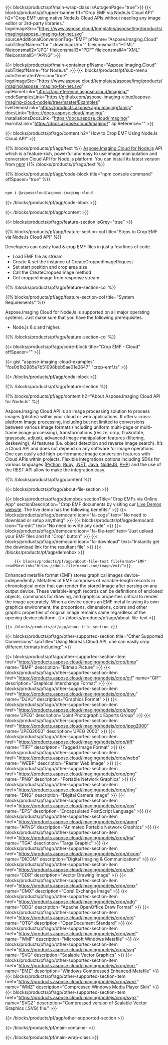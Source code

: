 ﻿---
title:  
weight: 1
url: /NodeJs/crop/emf/
description: Sample code for EMF  NodeJs Cloud API crop. Use API example code for batch EMF files  crop within any NodeJs based application. 
---

{{< blocks/products/pf/main-wrap-class isAutogenPage="true">}}
{{< blocks/products/pf/upper-banner h1="Crop EMF via NodeJs Cloud API" h2="Crop EMF using native NodeJs Cloud APIs without needing any image editor or 3rd-party libraries." logoImageSrc="https://www.aspose.cloud/templates/aspose/img/products/imaging/aspose_imaging-for-net.svg" sourceAdditionalConversionTag="EMF" pfName="Aspose.Imaging.Cloud" subTitlepfName="for " downloadUrl="" fileiconsmall1="HTML" fileiconsmall2="JPG" fileiconsmall3="PDF" fileiconsmall4="XML" fileiconsmall5="APNG" >}}


{{< blocks/products/pf/main-container pfName="Aspose.Imaging.Cloud" subTitlepfName="for NodeJs" >}}
{{< blocks/products/pf/sub-menu autoGeneratedVersion="true" logoImageSrc="https://www.aspose.cloud/templates/aspose/img/products/imaging/aspose_imaging-for-net.svg" apiHomeLink="https://apireference.aspose.cloud/imaging/" codeSamplesLink="https://github.com/aspose-imaging-cloud/aspose-imaging-cloud-nodejs/tree/master/Examples" liveDemosLink="https://products.aspose.app/imaging/family" docsLink="https://docs.aspose.cloud/imaging/" installationsDocsLink="https://docs.aspose.cloud/imaging/" learnAsLink="https://docs.aspose.cloud/imaging/" apiReference="" >}}

{{< blocks/products/pf/agp/content h2="How to Crop EMF Using NodeJs Cloud API" >}}

{{% blocks/products/pf/agp/text %}}
[Aspose.Imaging.Cloud for Node.js](https://products.aspose.cloud/imaging/nodejs) 
API which is a feature-rich, powerful and easy to use image manipulation and conversion Cloud API for Node.js platform. You can install its latest version from
[npm](https://www.npmjs.com/package/@asposecloud/aspose-imaging-cloud)
{{% /blocks/products/pf/agp/text %}}

{{% blocks/products/pf/agp/code-block title="npm console command" offSpacer="true" %}}
```cs

npm i @asposecloud/aspose-imaging-cloud

```
{{< /blocks/products/pf/agp/code-block >}}

{{< /blocks/products/pf/agp/content >}}

{{< blocks/products/pf/agp/feature-section isGrey="true" >}}

{{% blocks/products/pf/agp/feature-section-col title="Steps to Crop EMF via NodeJs Cloud API" %}}

Developers can easily load & crop EMF files in just a few lines of code.

+ Load EMF file as stream
+ Create & set the instance of CreateCroppedImageRequest 
+ Set start position and crop area size 
+ Call the CreateCroppedImage method
+ Get cropped image from response stream

{{% /blocks/products/pf/agp/feature-section-col %}}

{{% blocks/products/pf/agp/feature-section-col title="System Requirements" %}}

Aspose.Imaging Cloud for NodeJs is supported on all major operating systems. Just make sure that you have the following prerequisites.
- Node.js 6.x and higher.

{{% /blocks/products/pf/agp/feature-section-col %}}

{{< blocks/products/pf/agp/code-block title="Crop EMF - Cloud" offSpacer="" >}}

{{< gist "aspose-imaging-cloud-examples" "fce0d1b2985e7b51098bbb5ae01e2647" "crop-emf.ts" >}}

{{< /blocks/products/pf/agp/code-block >}}

{{% /blocks/products/pf/agp/feature-section %}}

   {{% blocks/products/pf/agp/content h2="About Aspose.Imaging Cloud API for NodeJs" %}}

Aspose.Imaging Cloud API is an image processing solution to process images (photos) within your cloud or web applications. 
It offers: cross-platform Image processing, including but not limited to conversions between various image formats (including uniform multi-page or multi-frame image processing), transformations (resize, crop, flip&rotate, grayscale, adjust), advanced image manipulation features (filtering, deskewing), AI features (i.e. object detection and reverse image search). 
It’s a Cloud API and does not depend on any software for image operations. One can easily add high-performance image conversion features with Cloud APIs within projects.
Flexible integrations options including SDKs for various languages ([Python](https://products.aspose.cloud/imaging/python/crop/emf), [Ruby](https://products.aspose.cloud/imaging/ruby/crop/emf), [.NET](https://products.aspose.cloud/imaging/net/crop/emf), [Java](https://products.aspose.cloud/imaging/java/crop/emf), [NodeJS](https://products.aspose.cloud/imaging/nodejs/crop/emf), [PHP](https://products.aspose.cloud/imaging/php/crop/emf)) and the use of the REST API allow to make the integration easy.

   {{% /blocks/products/pf/agp/content %}}

 {{< blocks/products/pf/agp/about-file-section >}}   

<!-- aboutfile Starts -->
   {{< blocks/products/pf/agp/demobox sectionTitle="Crop EMFs via Online App" sectionDescription="Crop EMF documents by visiting our [Live Demos website](https://products.aspose.app/imaging/image-crop). The live demo has the following benefits:" >}}
            {{< blocks/products/pf/agp/democard icon="fa-cogs" text="No need to download or setup anything" >}}
            {{< blocks/products/pf/agp/democard icon="fa-edit" text="No need to write any code" >}}
            {{< blocks/products/pf/agp/democard icon="fa-file-text" text="Just upload your EMF files and hit \"Crop\" button" >}}
            {{< blocks/products/pf/agp/democard icon="fa-download" text="Instantly get the download link for the resultant file" >}} 
   {{< /blocks/products/pf/agp/demobox >}}
       
        {{< blocks/products/pf/agp/about-file-text fileFormat="EMF" readMoreLink="https://docs.fileformat.com/image/emf/">}}
Enhanced metafile format (EMF) stores graphical images device-independently. Metafiles of EMF comprises of variable-length records in chronological order that can render the stored image after parsing on any output device. These variable-length records can be definitions of enclosed objects, commands for drawing, and graphics properties critical to render the image accurately. When a device opens an EMF metafile using its own graphics environment, the proportions, dimensions, colors and other graphic properties of original image remains same regardless of the opening device platform.
        {{< /blocks/products/pf/agp/about-file-text >}}  

    {{< /blocks/products/pf/agp/about-file-section >}}

<!-- aboutfile Ends -->

{{< blocks/products/pf/agp/other-supported-section title="Other Supported Conversions" subTitle="Using NodeJs Cloud API, one can easily crop different formats including:" >}}

{{< blocks/products/pf/agp/other-supported-section-item href="https://products.aspose.cloud/imaging/nodejs/crop/bmp" name="BMP" description="Bitmap Picture" >}}
{{< blocks/products/pf/agp/other-supported-section-item href="https://products.aspose.cloud/imaging/nodejs/crop/gif" name="GIF" description="Graphical Interchange Format" >}}
{{< blocks/products/pf/agp/other-supported-section-item href="https://products.aspose.cloud/imaging/nodejs/crop/djvu" name="DJVU" description="Graphics Format" >}}
{{< blocks/products/pf/agp/other-supported-section-item href="https://products.aspose.cloud/imaging/nodejs/crop/jpeg" name="JPEG" description="Joint Photographic Experts Group" >}}
{{< blocks/products/pf/agp/other-supported-section-item href="https://products.aspose.cloud/imaging/nodejs/crop/jpeg2000" name="JPEG2000" description="JPEG 2000" >}}
{{< blocks/products/pf/agp/other-supported-section-item href="https://products.aspose.cloud/imaging/nodejs/crop/tiff" name="TIFF" description="Tagged Image Format" >}}
{{< blocks/products/pf/agp/other-supported-section-item href="https://products.aspose.cloud/imaging/nodejs/crop/webp" name="WEBP" description="Raster Web Image" >}}
{{< blocks/products/pf/agp/other-supported-section-item href="https://products.aspose.cloud/imaging/nodejs/crop/png" name="PNG" description="Portable Network Graphics" >}}
{{< blocks/products/pf/agp/other-supported-section-item href="https://products.aspose.cloud/imaging/nodejs/crop/dng" name="DNG" description="Digital Camera Image" >}}
{{< blocks/products/pf/agp/other-supported-section-item href="https://products.aspose.cloud/imaging/nodejs/crop/eps" name="EPS" description="Encapsulated PostScript Language" >}}
{{< blocks/products/pf/agp/other-supported-section-item href="https://products.aspose.cloud/imaging/nodejs/crop/apng" name="APNG" description="Animated Portable Network Graphics" >}}
{{< blocks/products/pf/agp/other-supported-section-item href="https://products.aspose.cloud/imaging/nodejs/crop/tga" name="TGA" description="Targa Graphic" >}}
{{< blocks/products/pf/agp/other-supported-section-item href="https://products.aspose.cloud/imaging/nodejs/crop/dicom" name="DICOM" description="Digital Imaging & Communications" >}}
{{< blocks/products/pf/agp/other-supported-section-item href="https://products.aspose.cloud/imaging/nodejs/crop/cdr" name="CDR" description="Vector Drawing Image" >}}
{{< blocks/products/pf/agp/other-supported-section-item href="https://products.aspose.cloud/imaging/nodejs/crop/cmx" name="CMX" description="Corel Exchange Image" >}}
{{< blocks/products/pf/agp/other-supported-section-item href="https://products.aspose.cloud/imaging/nodejs/crop/odg" name="ODG" description="Apache OpenOffice Draw Format" >}}
{{< blocks/products/pf/agp/other-supported-section-item href="https://products.aspose.cloud/imaging/nodejs/crop/otg" name="OTG" description="OpenDocument Standard" >}}
{{< blocks/products/pf/agp/other-supported-section-item href="https://products.aspose.cloud/imaging/nodejs/crop/wmf" name="WMF" description="Microsoft Windows Metafile" >}}
{{< blocks/products/pf/agp/other-supported-section-item href="https://products.aspose.cloud/imaging/nodejs/crop/svg" name="SVG" description="Scalable Vector Graphics" >}}
{{< blocks/products/pf/agp/other-supported-section-item href="https://products.aspose.cloud/imaging/nodejs/crop/emz" name="EMZ" description="Windows Compressed Enhanced Metafile" >}}
{{< blocks/products/pf/agp/other-supported-section-item href="https://products.aspose.cloud/imaging/nodejs/crop/wmz" name="WMZ" description="Compressed Windows Media Player Skin" >}}
{{< blocks/products/pf/agp/other-supported-section-item href="https://products.aspose.cloud/imaging/nodejs/crop/svgz" name="SVGZ" description="Compressed version of Scalable Vector Graphics (.SVG) file." >}}

{{< /blocks/products/pf/agp/other-supported-section >}}

{{< /blocks/products/pf/main-container >}}
    
{{< /blocks/products/pf/main-wrap-class >}}
